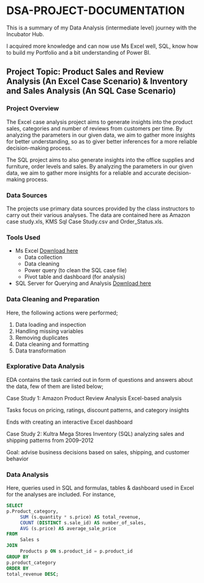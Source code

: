 # DSA-PROJECT-DOCUMENTATION

This is a summary of my Data Analysis (intermediate level) journey with the Incubator Hub. 

I acquired more knowledge and can now use Ms Excel well, SQL, know how to build my Portfolio and a bit understanding of Power BI.


## Project Topic:  Product Sales and Review Analysis (An Excel Case Scenario) & Inventory and Sales Analysis (An SQL Case Scenario)

### Project Overview

The Excel case analysis project aims to generate insights into the product sales, categories and number of reviews from customers per time. By analyzing the parameters in our given data, we aim to gather more insights for better understanding, so as to giver better inferences for a more reliable decision-making process.

The SQL project aims to also generate insights into the office supplies and furniture, order levels and sales. By analyzing the parameters in our given data, we aim to gather more insights for a reliable and accurate decision-making process.

### Data Sources
The projects use primary data sources provided by the class instructors to carry out their various analyses. The data are contained here as Amazon case study.xls, KMS Sql Case Study.csv and Order_Status.xls.

### Tools Used
- Ms Excel [Download here](https://www.microsoft.com)
    - Data collection
    - Data cleaning
    - Power query (to clean the SQL case file)
    - Pivot table and dashboard (for analysis)
- SQL Server for Querying and Analysis [Download here](https://learn.microsoft.com/en-us/ssms/install/install)

### Data Cleaning and Preparation
Here, the following actions were performed;
1.	Data loading and inspection
2.	Handling missing variables
3.	Removing duplicates
4.	Data cleaning and formatting
5.	Data transformation

### Explorative Data Analysis
EDA contains the task carried out in form of questions and answers about the data, few of them are listed below;

Case Study 1: Amazon Product Review Analysis
Excel-based analysis

Tasks focus on pricing, ratings, discount patterns, and category insights

Ends with creating an interactive Excel dashboard

Case Study 2: Kultra Mega Stores Inventory (SQL)
analyzing sales and shipping patterns from 2009–2012

Goal: advise business decisions based on sales, shipping, and customer behavior
  
### Data Analysis
Here, queries used in SQL and formulas, tables & dashboard used in Excel for the analyses are included.
For instance,
```sql
SELECT
p.Product_category,
     SUM (s.quantity * s.price) AS total_revenue,
     COUNT (DISTINCT s.sale_id) AS number_of_sales,
     AVG (s.price) AS average_sale_price
FROM
     Sales s
JOIN
     Products p ON s.product_id = p.product_id
GROUP BY
p.product_category
ORDER BY
total_revenue DESC;
```

